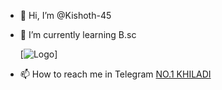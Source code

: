 - 👋 Hi, I’m @Kishoth-45

- 🌱 I’m currently learning B.sc

  [![Logo](https://telegra.ph/file/cc9f4b02b3ede90215aa2.jpg)]

- 📫 How to reach me in Telegram [NO.1 KHILADI](https://t.me/khiladiking45)

<!---
Kishoth-45/Kishoth-45 is a ✨ special ✨ repository because its `README.md` (this file) appears on your GitHub profile.
You can click the Preview link to take a look at your changes.
--->
